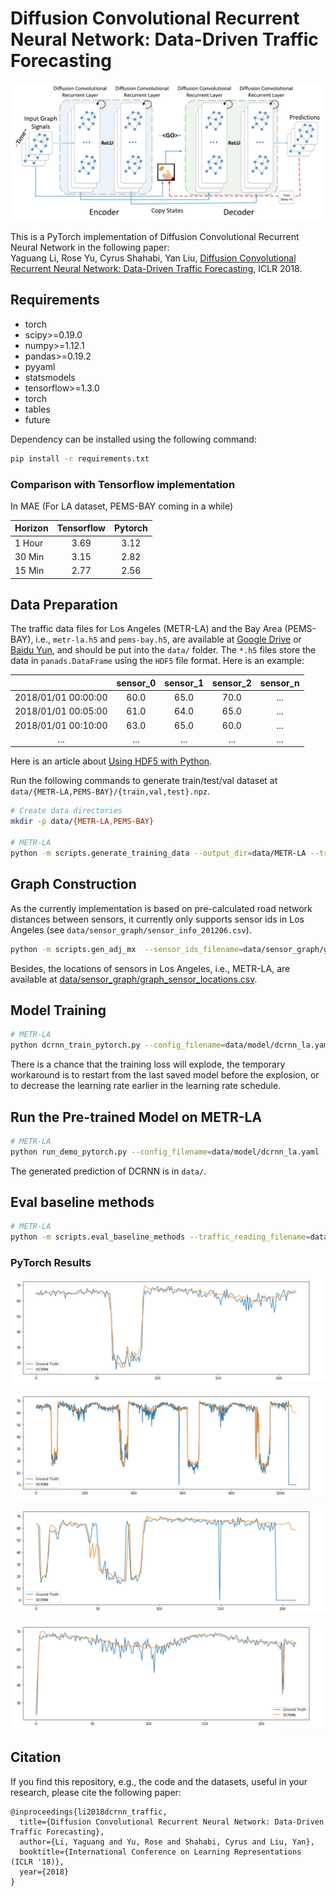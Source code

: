 # Diffusion Convolutional Recurrent Neural Network: Data-Driven Traffic Forecasting

![Diffusion Convolutional Recurrent Neural Network](figures/model_architecture.jpg "Model Architecture")

This is a PyTorch implementation of Diffusion Convolutional Recurrent Neural Network in the following paper: \
Yaguang Li, Rose Yu, Cyrus Shahabi, Yan Liu, [Diffusion Convolutional Recurrent Neural Network: Data-Driven Traffic Forecasting](https://arxiv.org/abs/1707.01926), ICLR 2018.


## Requirements
* torch
* scipy>=0.19.0
* numpy>=1.12.1
* pandas>=0.19.2
* pyyaml
* statsmodels
* tensorflow>=1.3.0
* torch
* tables
* future

Dependency can be installed using the following command:
```bash
pip install -r requirements.txt
```

### Comparison with Tensorflow implementation

In MAE (For LA dataset, PEMS-BAY coming in a while)

| Horizon | Tensorflow | Pytorch |
|:--------|:--------:|:--------:|
| 1 Hour |   3.69   |   3.12   |    
| 30 Min |   3.15   |   2.82   |    
| 15 Min |   2.77   |   2.56   |    


## Data Preparation
The traffic data files for Los Angeles (METR-LA) and the Bay Area (PEMS-BAY), i.e., `metr-la.h5` and `pems-bay.h5`, are available at [Google Drive](https://drive.google.com/open?id=10FOTa6HXPqX8Pf5WRoRwcFnW9BrNZEIX) or [Baidu Yun](https://pan.baidu.com/s/14Yy9isAIZYdU__OYEQGa_g), and should be
put into the `data/` folder.
The `*.h5` files store the data in `panads.DataFrame` using the `HDF5` file format. Here is an example:

|                     | sensor_0 | sensor_1 | sensor_2 | sensor_n |
|:-------------------:|:--------:|:--------:|:--------:|:--------:|
| 2018/01/01 00:00:00 |   60.0   |   65.0   |   70.0   |    ...   |
| 2018/01/01 00:05:00 |   61.0   |   64.0   |   65.0   |    ...   |
| 2018/01/01 00:10:00 |   63.0   |   65.0   |   60.0   |    ...   |
|         ...         |    ...   |    ...   |    ...   |    ...   |


Here is an article about [Using HDF5 with Python](https://medium.com/@jerilkuriakose/using-hdf5-with-python-6c5242d08773).

Run the following commands to generate train/test/val dataset at  `data/{METR-LA,PEMS-BAY}/{train,val,test}.npz`.
```bash
# Create data directories
mkdir -p data/{METR-LA,PEMS-BAY}

# METR-LA
python -m scripts.generate_training_data --output_dir=data/METR-LA --traffic_df_filename=data/metr-la.h5 --config_filename=data/model/dcrnn_la.yaml
```

## Graph Construction
 As the currently implementation is based on pre-calculated road network distances between sensors, it currently only
 supports sensor ids in Los Angeles (see `data/sensor_graph/sensor_info_201206.csv`).
```bash
python -m scripts.gen_adj_mx  --sensor_ids_filename=data/sensor_graph/graph_sensor_ids.txt --normalized_k=0.1 --output_pkl_filename=data/sensor_graph/adj_mx.pkl --config_filename=data/model/dcrnn_la.yaml
```
Besides, the locations of sensors in Los Angeles, i.e., METR-LA, are available at [data/sensor_graph/graph_sensor_locations.csv](https://github.com/liyaguang/DCRNN/blob/master/data/sensor_graph/graph_sensor_locations.csv).


## Model Training
```bash
# METR-LA
python dcrnn_train_pytorch.py --config_filename=data/model/dcrnn_la.yaml
```

There is a chance that the training loss will explode, the temporary workaround is to restart from the last saved model before the explosion, or to decrease the learning rate earlier in the learning rate schedule. 


## Run the Pre-trained Model on METR-LA

```bash
# METR-LA
python run_demo_pytorch.py --config_filename=data/model/dcrnn_la.yaml
```
The generated prediction of DCRNN is in `data/`.


## Eval baseline methods
```bash
# METR-LA
python -m scripts.eval_baseline_methods --traffic_reading_filename=data/metr-la.h5
```

### PyTorch Results

![PyTorch Results](figures/result1.png "PyTorch Results")

![PyTorch Results](figures/result2.png "PyTorch Results")

![PyTorch Results](figures/result3.png "PyTorch Results")

![PyTorch Results](figures/result4.png "PyTorch Results")

## Citation

If you find this repository, e.g., the code and the datasets, useful in your research, please cite the following paper:
```
@inproceedings{li2018dcrnn_traffic,
  title={Diffusion Convolutional Recurrent Neural Network: Data-Driven Traffic Forecasting},
  author={Li, Yaguang and Yu, Rose and Shahabi, Cyrus and Liu, Yan},
  booktitle={International Conference on Learning Representations (ICLR '18)},
  year={2018}
}
```
